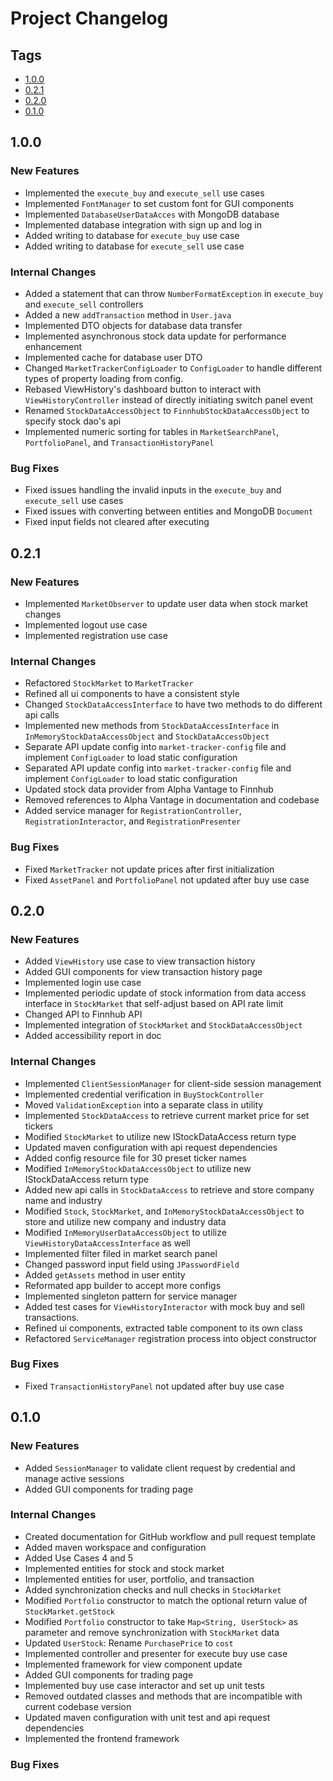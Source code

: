 # Project Changelog

## Tags

- [1.0.0](#1.0.0)
- [0.2.1](#0.2.1)
- [0.2.0](#0.2.0)
- [0.1.0](#0.1.0)

## 1.0.0

### New Features

- Implemented the `execute_buy` and `execute_sell` use cases
- Implemented `FontManager` to set custom font for GUI components
- Implemented `DatabaseUserDataAcces` with MongoDB database
- Implemented database integration with sign up and log in
- Added writing to database for `execute_buy` use case
- Added writing to database for `execute_sell` use case

### Internal Changes

- Added a statement that can throw `NumberFormatException` in `execute_buy` and
  `execute_sell` controllers
- Added a new `addTransaction` method in `User.java`
- Implemented DTO objects for database data transfer
- Implemented asynchronous stock data update for performance enhancement
- Implemented cache for database user DTO
- Changed `MarketTrackerConfigLoader` to `ConfigLoader` to handle different
  types of property loading from config.
- Rebased ViewHistory's dashboard button to interact with
  `ViewHistoryController` instead of directly initiating switch panel event
- Renamed `StockDataAccessObject` to `FinnhubStockDataAccessObject` to specify
  stock dao's api
- Implemented numeric sorting for tables in `MarketSearchPanel`,
  `PortfolioPanel`, and `TransactionHistoryPanel`

### Bug Fixes

- Fixed issues handling the invalid inputs in the `execute_buy` and
  `execute_sell` use cases
- Fixed issues with converting between entities and MongoDB `Document`
- Fixed input fields not cleared after executing

## 0.2.1

### New Features

- Implemented `MarketObserver` to update user data when stock market changes
- Implemented logout use case
- Implemented registration use case

### Internal Changes

- Refactored `StockMarket` to `MarketTracker`
- Refined all ui components to have a consistent style
- Changed `StockDataAccessInterface` to have two methods to do different api
  calls
- Implemented new methods from `StockDataAccessInterface` in
  `InMemoryStockDataAccessObject` and `StockDataAccessObject`
- Separate API update config into `market-tracker-config` file and implement
  `ConfigLoader` to load static configuration
- Separated API update config into `market-tracker-config` file and implement
  `ConfigLoader` to load static configuration
- Updated stock data provider from Alpha Vantage to Finnhub
- Removed references to Alpha Vantage in documentation and codebase
- Added service manager for `RegistrationController`, `RegistrationInteractor`,
  and `RegistrationPresenter`

### Bug Fixes

- Fixed `MarketTracker` not update prices after first initialization
- Fixed `AssetPanel` and `PortfolioPanel` not updated after buy use case

## 0.2.0

### New Features

- Added `ViewHistory` use case to view transaction history
- Added GUI components for view transaction history page
- Implemented login use case
- Implemented periodic update of stock information from data access interface in
  `StockMarket` that self-adjust based on API rate limit
- Changed API to Finnhub API
- Implemented integration of `StockMarket` and `StockDataAccessObject`
- Added accessibility report in doc

### Internal Changes

- Implemented `ClientSessionManager` for client-side session management
- Implemented credential verification in `BuyStockController`
- Moved `ValidationException` into a separate class in utility
- Implemented `StockDataAccess` to retrieve current market price for set tickers
- Modified `StockMarket` to utilize new IStockDataAccess return type
- Updated maven configuration with api request dependencies
- Added config resource file for 30 preset ticker names
- Modified `InMemoryStockDataAccessObject` to utilize new IStockDataAccess
  return type
- Added new api calls in `StockDataAccess` to retrieve and store company name
  and industry
- Modified `Stock`, `StockMarket`, and `InMemoryStockDataAccessObject` to store
  and utilize new company and industry data
- Modified `InMemoryUserDataAccessObject` to utilize
  `ViewHistoryDataAccessInterface` as well
- Implemented filter filed in market search panel
- Changed password input field using `JPasswordField`
- Added `getAssets` method in user entity
- Reformated app builder to accept more configs
- Implemented singleton pattern for service manager
- Added test cases for `ViewHistoryInteractor` with mock buy and sell
  transactions.
- Refined ui components, extracted table component to its own class
- Refactored `ServiceManager` registration process into object constructor

### Bug Fixes

- Fixed `TransactionHistoryPanel` not updated after buy use case

## 0.1.0

### New Features

- Added `SessionManager` to validate client request by credential and manage
  active sessions
- Added GUI components for trading page

### Internal Changes

- Created documentation for GitHub workflow and pull request template
- Added maven workspace and configuration
- Added Use Cases 4 and 5
- Implemented entities for stock and stock market
- Implemented entities for user, portfolio, and transaction
- Added synchronization checks and null checks in `StockMarket`
- Modified `Portfolio` constructor to match the optional return value of
  `StockMarket.getStock`
- Modified `Portfolio` constructor to take `Map<String, UserStock>` as parameter
  and remove synchronization with `StockMarket` data
- Updated `UserStock`: Rename `PurchasePrice` to `cost`
- Implemented controller and presenter for execute buy use case
- Implemented framework for view component update
- Added GUI components for trading page
- Implemented buy use case interactor and set up unit tests
- Removed outdated classes and methods that are incompatible with current
  codebase version
- Updated maven configuration with unit test and api request dependencies
- Implemented the frontend framework

### Bug Fixes
